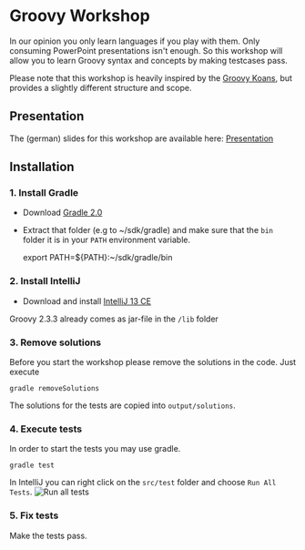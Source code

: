 # Groovy Workshop

In our opinion you only learn languages if you play with them. Only consuming PowerPoint presentations isn't enough.
So this workshop will allow you to learn Groovy syntax and concepts by making testcases pass. 

Please note that this workshop is heavily inspired by the [Groovy Koans](http://groovykoans.org/),
but provides a slightly different structure and scope.

## Presentation

The (german) slides for this workshop are available here: [ Presentation ](/groovy-workshop-hma-mtre-2014-08-23.pdf)

## Installation

### 1. Install Gradle
- Download [Gradle 2.0](https://services.gradle.org/distributions/gradle-2.0-bin.zip)
- Extract that folder (e.g to ~/sdk/gradle) and make sure that the `bin` folder it is in your `PATH` environment variable.

    export PATH=${PATH}:~/sdk/gradle/bin

### 2. Install IntelliJ
- Download and install [IntelliJ 13 CE](http://www.jetbrains.com/idea/download/)

Groovy 2.3.3 already comes as jar-file in the `/lib` folder

### 3. Remove solutions
Before you start the workshop please remove the solutions in the code.
Just execute

    gradle removeSolutions
    
The solutions for the tests are copied into `output/solutions`.

### 4. Execute tests
In order to start the tests you may use gradle.

    gradle test

In IntelliJ you can right click on the `src/test` folder and choose `Run All Tests`.
![Run all tests](./img/run_all_tests.png)

### 5. Fix tests
Make the tests pass.



